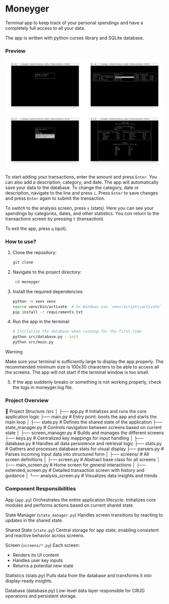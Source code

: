 # Moneyger
Terminal app to keep track of your personal spendings and have a completely full access to all your data. 

The app is written with python curses library and SQLite database. 

### Preview

![Moneyger Preview](https://raw.githubusercontent.com/redhoven/moneyger/main/preview/preview-grid.png)
<!-- ![Moneyger Preview](preview/preview-grid.png) -->

To start adding your transactions, enter the amount and press `Enter`. You can also add a description, category, and date. The app will automatically save your data to the database. To change the category, date or description, navigate to the line and press `i`. Press `Enter` to save changes and press `Enter` again to submit the transaction.

To switch to the analysis screen, press `s` (stats). Here you can see your spendings by categories, dates, and other statistics. You con return to the transactions screen by pressing `t` (transaction).

To exit the app, press `q` (quit).

### How to use?
1. Clone the repository:
   ```bash
   git clone
   ```

2. Navigate to the project directory:
   ```bash
    cd moneyger
    ```

3. Install the required dependencies:
    ```bash
    python -m venv venv
    source venv/bin/activate  # On Windows use `venv\Scripts\activate`
    pip install -r requirements.txt
    ```

4. Run the app in the terminal:
    ```bash
    # Initialize the database when running for the first time
    python src/database.py --init 
    python src/main.py
    ```

> [!WARNING]  
> Make sure your terminal is sufficiently large to display the app properly. The recommended minimum size is 100x30 characters to be able to access all the screens. The app will not start if the terminal window is too small.

5. If the app suddenly breaks or something is not working properly, check the logs in moneyger.log file.

### Project Overview
📁 Project Structure
/src
│
├── app.py                # Initializes and runs the core application logic
├── main.py               # Entry point: boots the app and starts the main loop
│
├── state.py              # Defines the shared state of the application
├── state_manager.py      # Controls navigation between screens based on current state
│
├── screen_manager.py     # Builds and manages the different screens
├── keys.py               # Centralized key mappings for input handling
│
├── database.py           # Handles all data persistence and retrieval logic
├── stats.py              # Gathers and processes database stats for visual display
├── parsers.py            # Parses incoming input data into structured form
│
├── screens/              # All screen definitions
│   ├── screen.py             # Abstract base class for all screens
│   ├── main_screen.py        # Home screen for general interactions
│   ├── extended_screen.py    # Detailed transaction screen with history and guidance
│   └── analysis_screen.py    # Visualizes data insights and trends


### Component Responsibilities
App (`app.py`)
Orchestrates the entire application lifecycle. Initializes core modules and performs actions based on current shared state.

State Manager (`state_manager.py`)
Handles screen transitions by reacting to updates in the shared state.

Shared State (`state.py`)
Central storage for app state, enabling consistent and reactive behavior across screens.

Screen (`screens/*.py`)
Each screen:
- Renders its UI content
- Handles user key inputs
- Returns a potential new state

Statistics (stats.py)
Pulls data from the database and transforms it into display-ready insights.

Database (database.py)
Low-level data layer responsible for CRUD operations and persistent storage.